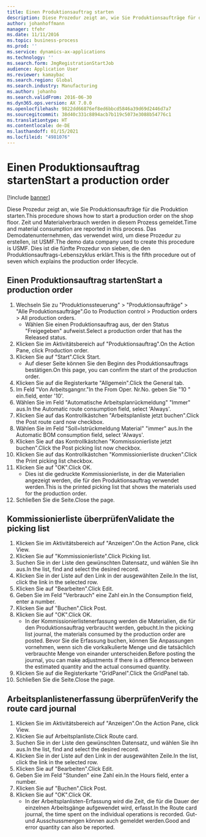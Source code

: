 ```yaml
---
title: Einen Produktionsauftrag starten
description: Diese Prozedur zeigt an, wie Sie Produktionsaufträge für die Produktion starten.
author: johanhoffmann
manager: tfehr
ms.date: 11/11/2016
ms.topic: business-process
ms.prod: ''
ms.service: dynamics-ax-applications
ms.technology: ''
ms.search.form: JmgRegistrationStartJob
audience: Application User
ms.reviewer: kamaybac
ms.search.region: Global
ms.search.industry: Manufacturing
ms.author: johanho
ms.search.validFrom: 2016-06-30
ms.dyn365.ops.version: AX 7.0.0
ms.openlocfilehash: 9822dd66876ef8ed6bbcd5846a39d69d2446d7a7
ms.sourcegitcommit: 38d40c331c8894acb7b119c5073e3088b54776c1
ms.translationtype: HT
ms.contentlocale: de-DE
ms.lasthandoff: 01/15/2021
ms.locfileid: "4981076"
---
```

# <a name="start-a-production-order"></a><span data-ttu-id="f5e7d-103">Einen Produktionsauftrag starten</span><span class="sxs-lookup"><span data-stu-id="f5e7d-103">Start a production order</span></span>

[!include [banner](../../includes/banner.md)]

<span data-ttu-id="f5e7d-104">Diese Prozedur zeigt an, wie Sie Produktionsaufträge für die Produktion starten.</span><span class="sxs-lookup"><span data-stu-id="f5e7d-104">This procedure shows how to start a production order on the shop floor.</span></span> <span data-ttu-id="f5e7d-105">Zeit und Materialverbrauch werden in diesem Prozess gemeldet.</span><span class="sxs-lookup"><span data-stu-id="f5e7d-105">Time and material consumption are reported in this process.</span></span> <span data-ttu-id="f5e7d-106">Das Demodatenunternehmen, das verwendet wird, um diese Prozedur zu erstellen, ist USMF.</span><span class="sxs-lookup"><span data-stu-id="f5e7d-106">The demo data company used to create this procedure is USMF.</span></span> <span data-ttu-id="f5e7d-107">Dies ist die fünfte Prozedur von sieben, die den Produktionsauftrags-Lebenszyklus erklärt.</span><span class="sxs-lookup"><span data-stu-id="f5e7d-107">This is the fifth procedure out of seven which explains the production order lifecycle.</span></span>


## <a name="start-a-production-order"></a><span data-ttu-id="f5e7d-108">Einen Produktionsauftrag starten</span><span class="sxs-lookup"><span data-stu-id="f5e7d-108">Start a production order</span></span>
1. <span data-ttu-id="f5e7d-109">Wechseln Sie zu "Produktionssteuerung" > "Produktionsaufträge" > "Alle Produktionsaufträge".</span><span class="sxs-lookup"><span data-stu-id="f5e7d-109">Go to Production control > Production orders > All production orders.</span></span>
    * <span data-ttu-id="f5e7d-110">Wählen Sie einen Produktionsauftrag aus, der den Status "Freigegeben" aufweist.</span><span class="sxs-lookup"><span data-stu-id="f5e7d-110">Select a production order that has the Released status.</span></span>  
2. <span data-ttu-id="f5e7d-111">Klicken Sie im Aktivitätsbereich auf "Produktionsauftrag".</span><span class="sxs-lookup"><span data-stu-id="f5e7d-111">On the Action Pane, click Production order.</span></span>
3. <span data-ttu-id="f5e7d-112">Klicken Sie auf "Start".</span><span class="sxs-lookup"><span data-stu-id="f5e7d-112">Click Start.</span></span>
    * <span data-ttu-id="f5e7d-113">Auf dieser Seite können Sie den Beginn des Produktionsauftrags bestätigen.</span><span class="sxs-lookup"><span data-stu-id="f5e7d-113">On this page, you can confirm the start of the production order.</span></span>  
4. <span data-ttu-id="f5e7d-114">Klicken Sie auf die Registerkarte "Allgemein".</span><span class="sxs-lookup"><span data-stu-id="f5e7d-114">Click the General tab.</span></span>
5. <span data-ttu-id="f5e7d-115">Im Feld "Von Arbeitsgangnr."</span><span class="sxs-lookup"><span data-stu-id="f5e7d-115">In the From Oper.</span></span> <span data-ttu-id="f5e7d-116">Nr.</span><span class="sxs-lookup"><span data-stu-id="f5e7d-116">No.</span></span> <span data-ttu-id="f5e7d-117">geben Sie "10 " ein.</span><span class="sxs-lookup"><span data-stu-id="f5e7d-117">field, enter '10'.</span></span>
6. <span data-ttu-id="f5e7d-118">Wählen Sie im Feld "Automatische Arbeitsplanrückmeldung" "Immer" aus.</span><span class="sxs-lookup"><span data-stu-id="f5e7d-118">In the Automatic route consumption field, select 'Always'.</span></span>
7. <span data-ttu-id="f5e7d-119">Klicken Sie auf das Kontrollkästchen "Arbeitsplanliste jetzt buchen".</span><span class="sxs-lookup"><span data-stu-id="f5e7d-119">Click the Post route card now checkbox.</span></span>
8. <span data-ttu-id="f5e7d-120">Wählen Sie im Feld "Soll=Istrückmeldung Material" "immer" aus.</span><span class="sxs-lookup"><span data-stu-id="f5e7d-120">In the Automatic BOM consumption field, select 'Always'.</span></span>
9. <span data-ttu-id="f5e7d-121">Klicken Sie auf das Kontrollkästchen "Kommissionierliste jetzt buchen".</span><span class="sxs-lookup"><span data-stu-id="f5e7d-121">Click the Post picking list now checkbox.</span></span>
10. <span data-ttu-id="f5e7d-122">Klicken Sie auf das Kontrollkästchen "Kommissionierliste drucken".</span><span class="sxs-lookup"><span data-stu-id="f5e7d-122">Click the Print picking list checkbox.</span></span>
11. <span data-ttu-id="f5e7d-123">Klicken Sie auf "OK".</span><span class="sxs-lookup"><span data-stu-id="f5e7d-123">Click OK.</span></span>
    * <span data-ttu-id="f5e7d-124">Dies ist die gedruckte Kommissionierliste, in der die Materialien angezeigt werden, die für den Produktionsauftrag verwendet werden.</span><span class="sxs-lookup"><span data-stu-id="f5e7d-124">This is the printed picking list that shows the materials used for the production order.</span></span>  
12. <span data-ttu-id="f5e7d-125">Schließen Sie die Seite.</span><span class="sxs-lookup"><span data-stu-id="f5e7d-125">Close the page.</span></span>

## <a name="validate-the-picking-list"></a><span data-ttu-id="f5e7d-126">Kommissionierliste überprüfen</span><span class="sxs-lookup"><span data-stu-id="f5e7d-126">Validate the picking list</span></span>
1. <span data-ttu-id="f5e7d-127">Klicken Sie im Aktivitätsbereich auf "Anzeigen".</span><span class="sxs-lookup"><span data-stu-id="f5e7d-127">On the Action Pane, click View.</span></span>
2. <span data-ttu-id="f5e7d-128">Klicken Sie auf "Kommissionierliste".</span><span class="sxs-lookup"><span data-stu-id="f5e7d-128">Click Picking list.</span></span>
3. <span data-ttu-id="f5e7d-129">Suchen Sie in der Liste den gewünschten Datensatz, und wählen Sie ihn aus.</span><span class="sxs-lookup"><span data-stu-id="f5e7d-129">In the list, find and select the desired record.</span></span>
4. <span data-ttu-id="f5e7d-130">Klicken Sie in der Liste auf den Link in der ausgewählten Zeile.</span><span class="sxs-lookup"><span data-stu-id="f5e7d-130">In the list, click the link in the selected row.</span></span>
5. <span data-ttu-id="f5e7d-131">Klicken Sie auf "Bearbeiten".</span><span class="sxs-lookup"><span data-stu-id="f5e7d-131">Click Edit.</span></span>
6. <span data-ttu-id="f5e7d-132">Geben Sie im Feld "Verbrauch" eine Zahl ein.</span><span class="sxs-lookup"><span data-stu-id="f5e7d-132">In the Consumption field, enter a number.</span></span>
7. <span data-ttu-id="f5e7d-133">Klicken Sie auf "Buchen".</span><span class="sxs-lookup"><span data-stu-id="f5e7d-133">Click Post.</span></span>
8. <span data-ttu-id="f5e7d-134">Klicken Sie auf "OK".</span><span class="sxs-lookup"><span data-stu-id="f5e7d-134">Click OK.</span></span>
    * <span data-ttu-id="f5e7d-135">In der Kommissionierlistenerfassung werden die Materialien, die für den Produktionsauftrag verbraucht werden, gebucht.</span><span class="sxs-lookup"><span data-stu-id="f5e7d-135">In the picking list journal, the materials consumed by the production order are posted.</span></span> <span data-ttu-id="f5e7d-136">Bevor Sie die Erfassung buchen, können Sie Anpassungen vornehmen, wenn sich die vorkalkulierte Menge und die tatsächlich verbrauchte Menge von einander unterscheiden.</span><span class="sxs-lookup"><span data-stu-id="f5e7d-136">Before posting the journal, you can make adjustments if there is a difference between the estimated quantity and the actual consumed quantity.</span></span>  
9. <span data-ttu-id="f5e7d-137">Klicken Sie auf die Registerkarte "GridPanel".</span><span class="sxs-lookup"><span data-stu-id="f5e7d-137">Click the GridPanel tab.</span></span>
10. <span data-ttu-id="f5e7d-138">Schließen Sie die Seite.</span><span class="sxs-lookup"><span data-stu-id="f5e7d-138">Close the page.</span></span>

## <a name="verify-the-route-card-journal"></a><span data-ttu-id="f5e7d-139">Arbeitsplanlistenerfassung überprüfen</span><span class="sxs-lookup"><span data-stu-id="f5e7d-139">Verify the route card journal</span></span>
1. <span data-ttu-id="f5e7d-140">Klicken Sie im Aktivitätsbereich auf "Anzeigen".</span><span class="sxs-lookup"><span data-stu-id="f5e7d-140">On the Action Pane, click View.</span></span>
2. <span data-ttu-id="f5e7d-141">Klicken Sie auf Arbeitsplanliste.</span><span class="sxs-lookup"><span data-stu-id="f5e7d-141">Click Route card.</span></span>
3. <span data-ttu-id="f5e7d-142">Suchen Sie in der Liste den gewünschten Datensatz, und wählen Sie ihn aus.</span><span class="sxs-lookup"><span data-stu-id="f5e7d-142">In the list, find and select the desired record.</span></span>
4. <span data-ttu-id="f5e7d-143">Klicken Sie in der Liste auf den Link in der ausgewählten Zeile.</span><span class="sxs-lookup"><span data-stu-id="f5e7d-143">In the list, click the link in the selected row.</span></span>
5. <span data-ttu-id="f5e7d-144">Klicken Sie auf "Bearbeiten".</span><span class="sxs-lookup"><span data-stu-id="f5e7d-144">Click Edit.</span></span>
6. <span data-ttu-id="f5e7d-145">Geben Sie im Feld "Stunden" eine Zahl ein.</span><span class="sxs-lookup"><span data-stu-id="f5e7d-145">In the Hours field, enter a number.</span></span>
7. <span data-ttu-id="f5e7d-146">Klicken Sie auf "Buchen".</span><span class="sxs-lookup"><span data-stu-id="f5e7d-146">Click Post.</span></span>
8. <span data-ttu-id="f5e7d-147">Klicken Sie auf "OK".</span><span class="sxs-lookup"><span data-stu-id="f5e7d-147">Click OK.</span></span>
    * <span data-ttu-id="f5e7d-148">In der Arbeitsplanlisten-Erfassung wird die Zeit, die für die Dauer der einzelnen Arbeitsgänge aufgewendet wird, erfasst.</span><span class="sxs-lookup"><span data-stu-id="f5e7d-148">In the Route card journal, the time spent on the individual operations is recorded.</span></span> <span data-ttu-id="f5e7d-149">Gut- und Ausschussmengen können auch gemeldet werden.</span><span class="sxs-lookup"><span data-stu-id="f5e7d-149">Good and error quantity can also be reported.</span></span>  
